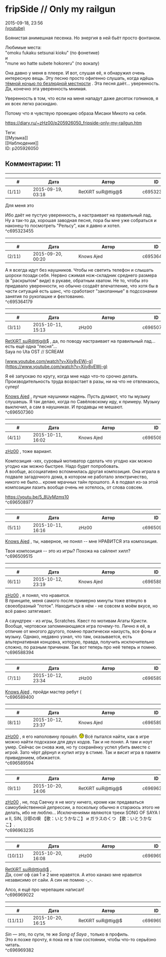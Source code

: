 fripSide // Only my railgun
===========================

  
2015-09-18, 23:56  
  [(youtube)](https://www.youtube.com/watch?v=VZQJQT1Tw9w)    
   
 Боянистая анимешная песенка. Но энергия в ней бьёт просто фонтаном.   
   
 Любимые места:   
 "omoku fukaku setsunai kioku" (по фонетике)   
 и   
 "mune wo hatte subete hokoreru" (по вокалу)   
   
 Она давно у меня в плеере. И вот, слушая её, я обнаружил очень интересную вещь. Эту песню просто офигенно слушать, когда идёшь  [тёмной ночью по безлюдной местности](https://kirpichi.d3.ru/moio-a-so-mnoi-v-2006-godu-takaia-istoriia-proizoshla-836505/)  . Эта песня даёт... уверенность. Да, конечно эта уверенность мнимая.   
   
 Уверенность в том, что если на меня нападут даже десяток гопников, я их всех легко раскидаю.   
   
 Потому что я чувствую проекцию образа Мисаки Микото на себя.   
  
<https://diary.ru/~zHz00/p205926050_fripside-only-my-railgun.htm>  
  
Теги:  
[[Музыка]]  
[[Наблюдения]]  
ID: p205926050  


Комментарии: 11
---------------

  


---



|         #         |              Дата              |                     Автор                     |           ID           |
| --- | --- | --- | --- |
| (1/11) | 2015-09-19, 03:18 | RetXiRT suiR@ttig@$ | c695323455 |

  
  Для меня это   
     
 Ибо даёт не пустую уверенность, а настраивает на правильный лад.   
 Ну а так-то да, хорошая заводная песня, пора бы мне уже собраться и наконец-то посмотреть "Рельсу", как я давно и хотел.    
 ^c695323455

---



|         #         |              Дата              |                     Автор                     |           ID           |
| --- | --- | --- | --- |
| (2/11) | 2015-09-20, 00:20 | Knows Ajed | c695364179 |

  
 А я всегда идут без наушников. Чтобы не светить телефон и слышать шорохи позади себя. Нервно сжимая нож-складник среднего размера (в "раскрытом" виде) в рукаве, обратным хватом. Не то, чтобы это придавало уверенности, но обычно создаёт впечатление, что хотя бы в части ситуаций есть шанс, что сработают "закопанные" в подсознании занятия по рукопашке и фехтованию.   
 ^c695364179

---



|         #         |              Дата              |                     Автор                     |           ID           |
| --- | --- | --- | --- |
| (3/11) | 2015-10-11, 15:13 | zHz00 | c696507360 |

  
  [RetXiRT suiR@ttig@$](http://Hellspawn.diary.ru "Angrymar")  , да, по поводу настраивает на правильный лад... есть ещё одна "песня"...   
 Saya no Uta OST // SCREAM   
   
  [www.youtube.com/watch?v=Xiiy8vEWj-g](https://www.youtube.com/watch?v=Xiiy8vEWj-g)    
   
 Я её запускаю по кругу, когда мне надо что-то срочно делать. Производительность труда возрастает в разы, ни на что не отвлекаюсь, супер!   
   
  [Knows Ajed](http://Who-Knows-Ajed.diary.ru "Who Knows Ajed?")  , лучше наушники надень. Пусть думают, что ты музыку слушаешь. Я так делаю, когда по Савёловскому иду, к примеру. Музыку выключил, а сам в наушниках. И продавцы не мешают.   
 ^c696507360

---



|         #         |              Дата              |                     Автор                     |           ID           |
| --- | --- | --- | --- |
| (4/11) | 2015-10-11, 16:02 | Knows Ajed | c696508977 |

  
  [zHz00](https://zHz00.diary.ru "Untitled")  , тоже вариант.   
   
 Композиция -хех, суровый мотиватор сделать что угодно как можно угодно как можно быстрее. Надо будет попробовать.   
 А вообще, ассоциативно вспомнилась другая композиция. Она играла в подвале загадочного дома, в котором не работало электричество, никого не было... кроме мрачных тайн прошлого. А в подвал из-за этой композиции лазить вообще очень не хотелось, от слова совсем.   
   
 <https://youtu.be/5_8UyMzms10>   
 ^c696508977

---



|         #         |              Дата              |                     Автор                     |           ID           |
| --- | --- | --- | --- |
| (5/11) | 2015-10-11, 16:16 | zHz00 | c696509515 |

  
  [Knows Ajed](http://Who-Knows-Ajed.diary.ru "Who Knows Ajed?")  , ты, наверное, не понял -- мне НРАВИТСЯ эта композиция.   
   
 Твоя композиция -- это из игры? Похожа на сайлент хилл?   
 ^c696509515

---



|         #         |              Дата              |                     Автор                     |           ID           |
| --- | --- | --- | --- |
| (6/11) | 2015-10-12, 23:19 | Knows Ajed | c696588394 |

  
  [zHz00](https://zHz00.diary.ru "Untitled")  , я понял, что нравится.   
 В принципе, меня самого после примерно минуты тоже втянуло в своеобразный "поток". Находиться в нём - не совсем в моём вкусе, но всё равно затягивает.   
   
 А саундтрек - из игры, Scratches. Квест по мотивам Агаты Кристи. Вообще, чертовски запоминающаяся игра почему-то. Лично я её, в отличие от многого другого, помню практически наизусть, все фоны и музыку. Однако, недавно узнал, что там, оказывается, есть альтернативная концовка, которую, правда, получить исключительно сложно, по разным причинам. Так вот теперь про неё теперь и помню.   
 ^c696588394

---



|         #         |              Дата              |                     Автор                     |           ID           |
| --- | --- | --- | --- |
| (7/11) | 2015-10-12, 23:34 | zHz00 | c696589400 |

  
  [Knows Ajed](http://Who-Knows-Ajed.diary.ru "Who Knows Ajed?")  , пройди мастер ребут (   
 ^c696589400

---



|         #         |              Дата              |                     Автор                     |           ID           |
| --- | --- | --- | --- |
| (8/11) | 2015-10-12, 23:37 | Knows Ajed | c696589594 |

  
  [zHz00](https://zHz00.diary.ru "Untitled")  , я его наполовину прошёл. ![:(](pics/1146.gif) Всё пытался найти, как в игре можно найти подсказки для двух кодов. Так и не понял. А там и ноут умер. Сейчас он снова жив, но ту сохранёнку успел убить вместе с игрой. Зато чёрт дёрнул и купил игру в стиме. Так и висит игра в памяти привидением, обижается.   
 ^c696589594

---



|         #         |              Дата              |                     Автор                     |           ID           |
| --- | --- | --- | --- |
| (9/11) | 2015-10-20, 14:06 | RetXiRT suiR@ttig@$ | c696963235 |

  
   [zHz00](https://zHz00.diary.ru "Untitled")  , не, под Саечку я не могу ничего, кроме как предаваться самоубийственной депрессии, а поскольку обычно я стараюсь этого не делать, ибо не люблю… Исключениями являются треки SONG OF SAYA I и II, SIN, 沙耶の唄 【歌：いとうかなこ】 и ガラスのくつ 【歌：いとうかなこ】.    
 ^c696963235

---



|         #         |              Дата              |                     Автор                     |           ID           |
| --- | --- | --- | --- |
| (10/11) | 2015-10-20, 16:08 | zHz00 | c696969022 |

  
  [RetXiRT suiR@ttig@$](http://Hellspawn.diary.ru "Angrymar")  ,   
 Да, сонг оф сая 1 и 2 мне нравятся. А итоо канако мне нравится независимо от сайи. А син не помню -\_-.   
   
 Алсо, я ещё про черепашек написал!   
 ^c696969022

---



|         #         |              Дата              |                     Автор                     |           ID           |
| --- | --- | --- | --- |
| (11/11) | 2015-10-20, 16:15 | RetXiRT suiR@ttig@$ | c696969382 |

  
   *Sin*  — это, по сути, те же  *Song of Saya*  , только в профиль.   
 Это я позже прочту, я пока не в том состоянии, чтобы что-то серьёзно читать.    
 ^c696969382